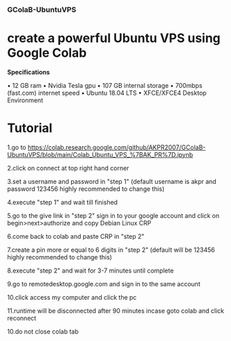 ### GColaB-UbuntuVPS

# create a powerful Ubuntu VPS using Google Colab

**Specifications**

• 12 GB ram
• Nvidia Tesla gpu
• 107 GB internal storage
• 700mbps (fast.com) internet speed
• Ubuntu 18.04 LTS
• XFCE/XFCE4 Desktop Environment

# **Tutorial**

1.go to https://colab.research.google.com/github/AKPR2007/GColaB-UbuntuVPS/blob/main/Colab_Ubuntu_VPS_%7BAK_PR%7D.ipynb

2.click on connect at top right hand corner

3.set a username and password in "step 1" (default username is akpr and password 123456 highly recommended to change this)

4.execute "step 1" and wait till finished

5.go to the give link in "step 2" sign in to your google account and click on begin>next>authorize and copy Debian Linux CRP

6.come back to colab and paste CRP in "step 2"

7.create a pin more or equal to 6 digits in "step 2" (default will be 123456 highly recommended to change this)

8.execute "step 2" and wait for 3-7 minutes until complete

9.go to remotedesktop.google.com and sign in to the same account

10.click access my computer and click the pc

11.runtime will be disconnected after 90 minutes incase goto colab and click reconnect

10.do not close colab tab
